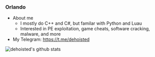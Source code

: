 ### Orlando

<!--
**dehoisted/dehoisted** is a ✨ _special_ ✨ repository because its `README.md` (this file) appears on your GitHub profile.-->

- About me
  - I mostly do C++ and C#, but familar with Python and Luau
  - Interested in PE exploitation, game cheats, software cracking, malware, and more
- My Telegram: https://t.me/dehoisted

![dehoisted's github stats](https://github-readme-stats.vercel.app/api/top-langs/?username=dehoisted&theme=chartreuse-dark)
